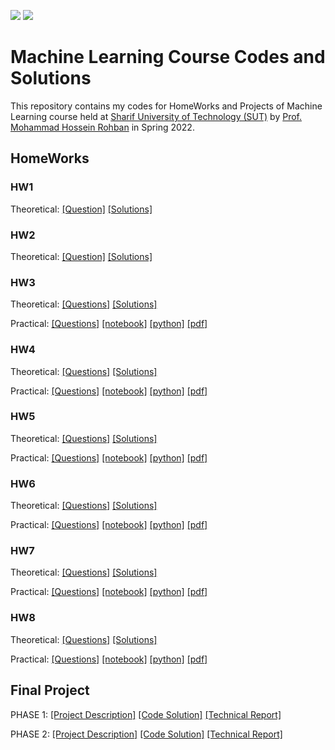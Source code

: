 ![](https://img.shields.io/github/license/PouyaKhn/ML-Projects-HWs)
![](https://img.shields.io/github/repo-size/PouyaKhn/ML-Projects-HWs)

# Machine Learning Course Codes and Solutions
This repository contains my codes for HomeWorks and Projects of Machine Learning course held at [Sharif University of Technology (SUT)](https://en.sharif.edu/) by [Prof. Mohammad Hossein Rohban](https://scholar.google.com/citations?hl=en&user=pRyJ6FkAAAAJ) in Spring 2022.
 
## HomeWorks

### HW1

Theoretical: [[Question]](HW1/HW1_Questions.pdf) [[Solutions]](HW1/HW1_Solutions.pdf) 

### HW2

Theoretical: [[Question]](HW2/HW2_Questions.pdf) [[Solutions]](HW2/HW2_Solutions.pdf) 

### HW3

Theoretical: [[Questions]](HW3/HW3_Questions.pdf) [[Solutions]](HW3/Theoretical/HW3_99210283.pdf)

Practical: [[Questions]](HW3/HW3_Questions.pdf) [[notebook]](HW3/Practical/HW3_Practical_Questions_Codes.ipynb) [[python]](HW3/Practical/HW3_Practical_Questions_Codes.py) [[pdf]](HW3/Practical/HW3_Practical_Questions_Codes.pdf)

### HW4

Theoretical: [[Questions]](HW4/HW4_Questions.pdf) [[Solutions]](HW4/Theoretical/HW4_99210283.pdf)

Practical: [[Questions]](HW4/HW4_Questions.pdf) [[notebook]](HW4/Practical/HW4_Practical_Questions_Codes.ipynb) [[python]](HW4/Practical/HW4_Practical_Questions_Codes.py) [[pdf]](HW4/Practical/HW4_Practical_Questions_Codes.pdf)

### HW5

Theoretical: [[Questions]](HW5/HW5_Questions.pdf) [[Solutions]](HW5/Theoretical/HW5_99210283.pdf)

Practical: [[Questions]](HW5/HW5_Questions.pdf) [[notebook]](HW5/Practical/Q5_Practical_Questions_Codes.ipynb) [[python]](HW5/Practical/Q5_Practical_Questions_Codes.py) [[pdf]](HW5/Practical/Q5_Practical_Questions_Codes.pdf)

### HW6

Theoretical: [[Questions]](HW6/HW6_Questions.pdf) [[Solutions]](HW6/Theoretical/HW6_99210283.pdf)

Practical: [[Questions]](HW6/HW6_Questions.pdf) [[notebook]](HW6/Practical/HW6_Practical_Questions_Codes.ipynb) [[python]](HW6/Practical/HW6_Practical_Questions_Codes.py) [[pdf]](HW6/Practical/HW6_Practical_Questions_Codes.pdf)

### HW7

Theoretical: [[Questions]](HW7/HW7_Questions.pdf) [[Solutions]](HW7/Theoretical/HW7_Theory_Solutions.pdf)

Practical: [[Questions]](HW7/HW7_Questions.pdf) [[notebook]](HW7/Practical/HW7_Practical_Questions_Codes.ipynb) [[python]](HW7/Practical/HW7_Practical_Questions_Codes.py) [[pdf]](HW7/Practical/HW7_Practical_Questions_Codes.pdf)

### HW8

Theoretical: [[Questions]](HW8/HW8_Questions.pdf) [[Solutions]](HW8/Theoretical/HW8_theory_99210283.pdf)

Practical: [[Questions]](HW8/HW8_Questions.pdf) [[notebook]](HW8/Practical/HW8_Practical_Questions_Codes.ipynb) [[python]](HW8/Practical/HW8_Practical_Questions_Codes.py) [[pdf]](HW8/Practical/HW8_Practical_Questions_Codes.pdf)

## Final Project

PHASE 1: [[Project Description]](Final_Project/phase1/Final_Project_Phase1_Description.pdf) [[Code Solution]](Final_Project/phase1/Solution/ML_phase1_code.ipynb) [[Technical Report]](Final_Project/phase1/Technical_Report/ML_phase1_report.pdf)

PHASE 2: [[Project Description]](Final_Project/phase2/Final_Project_Phase2_Description.pdf) [[Code Solution]](Final_Project/phase2/Solution/ML_phase2.ipynb) [[Technical Report]](Final_Project/phase2/Report/Report_ML_phase2.pdf)
